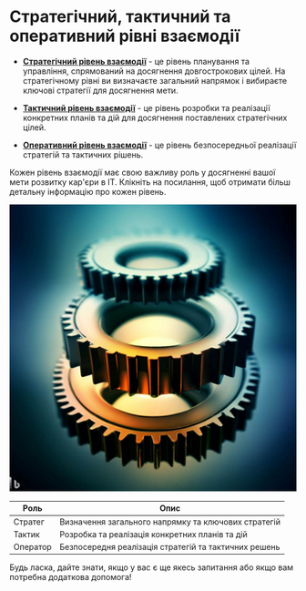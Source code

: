 

# Стратегічний, тактичний та оперативний рівні взаємодії

- **[Стратегічний рівень взаємодії](STRATEGICAL.md)** - це рівень планування та управління, спрямований на досягнення довгострокових цілей. На стратегічному рівні ви визначаєте загальний напрямок і вибираєте ключові стратегії для досягнення мети.

- **[Тактичний рівень взаємодії](TACTICAL.md)** - це рівень розробки та реалізації конкретних планів та дій для досягнення поставлених стратегічних цілей.

- **[Оперативний рівень взаємодії](OPERATIONAL.md)** - це рівень безпосередньої реалізації стратегій та тактичних рішень.

Кожен рівень взаємодії має свою важливу роль у досягненні вашої мети розвитку кар'єри в IT. Клікніть на посилання, щоб отримати більш детальну інформацію про кожен рівень.

![Рисунок 1: Ролевая модель](gears.jpg)

| Роль | Опис |
| --- | --- |
| Стратег | Визначення загального напрямку та ключових стратегій |
| Тактик | Розробка та реалізація конкретних планів та дій |
| Оператор | Безпосередня реалізація стратегій та тактичних решень |

Будь ласка, дайте знати, якщо у вас є ще якесь запитання або якщо вам потребна додаткова допомога!
